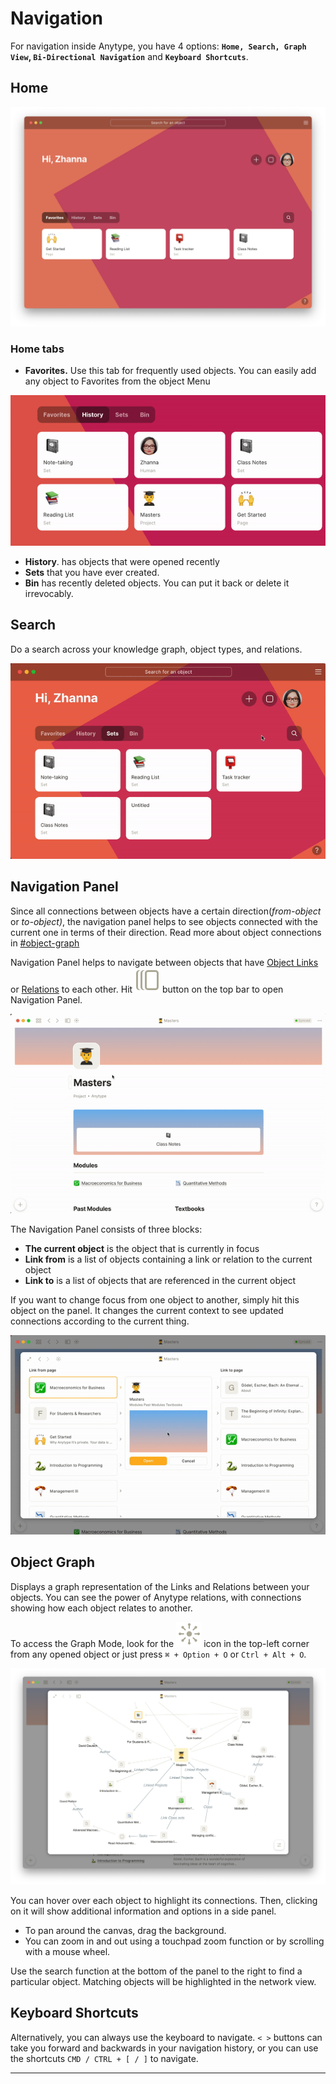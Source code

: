 # Navigation

For navigation inside Anytype, you have 4 options: **`Home, Search, Graph View`, `Bi-Directional Navigation`** and **`Keyboard Shortcuts`**.

## Home

![](<../.gitbook/assets/Screenshot 2021-11-11 at 16.03.29.png>)

### Home tabs

* **Favorites.** Use this tab for frequently used objects. You can easily add any object to Favorites from the object Menu

![Adding object to Favorites](../.gitbook/assets/ezgif-2-b73c8e1a497a.gif)

* **History**. has objects that were opened recently
* **Sets** that you have ever created.
* **Bin** has recently deleted objects. You can put it back or delete it irrevocably.

## Search

Do a search across your knowledge graph, object types, and relations.

![](../.gitbook/assets/ezgif-3-124675fdcc1c.gif)

## Navigation Panel

Since all connections between objects have a certain direction(_from-object_ or _to-object)_, the navigation panel helps to see objects connected with the current one in terms of their direction. Read more about object connections in [#object-graph](navigation.md#object-graph "mention")

Navigation Panel helps to navigate between objects that have [Object Links](broken-reference) or [Relations](../self-onboarding/relation.md) to each other. Hit ![](<../.gitbook/assets/nav (1).svg>) button on the top bar to open Navigation Panel.

![](../.gitbook/assets/ezgif-2-61fd939d2515.gif)

The Navigation Panel consists of three blocks:

* **The current object** is the object that is currently in focus
* **Link from** is a list of objects containing a link or relation to the current object
* **Link to** is a list of objects that are referenced in the current object

If you want to change focus from one object to another, simply hit this object on the panel. It changes the current context to see updated connections according to the current thing.

![](../.gitbook/assets/ezgif-2-05163aba6d9a.gif)

## Object Graph

Displays a graph representation of the Links and Relations between your objects. You can see the power of Anytype relations, with connections showing how each object relates to another.

To access the Graph Mode, look for the ![](../.gitbook/assets/graph.svg) icon in the top-left corner from any opened object or just press `⌘ + Option + O` or `Ctrl + Alt + O`.

![](<../.gitbook/assets/Screenshot 2021-11-11 at 17.40.40.png>)

You can hover over each object to highlight its connections. Then, clicking on it will show additional information and options in a side panel.

* To pan around the canvas, drag the background.
* You can zoom in and out using a touchpad zoom function or by scrolling with a mouse wheel.

Use the search function at the bottom of the panel to the right to find a particular object. Matching objects will be highlighted in the network view.

## Keyboard Shortcuts

Alternatively, you can always use the keyboard to navigate. `< >` buttons can take you forward and backwards in your navigation history, or you can use the shortcuts `CMD / CTRL + [ / ]` to navigate.

***
